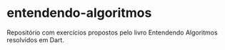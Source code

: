 # entendendo-algoritmos
Repositório com exercícios propostos pelo livro Entendendo Algoritmos resolvidos em Dart.
